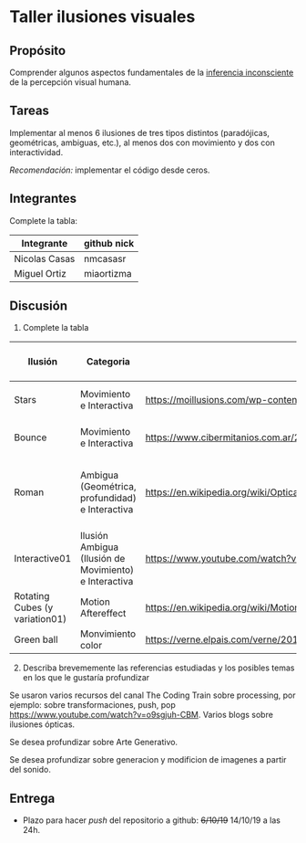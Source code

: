 # Taller ilusiones visuales

## Propósito

Comprender algunos aspectos fundamentales de la [inferencia inconsciente](https://github.com/VisualComputing/Cognitive) de la percepción visual humana.

## Tareas

Implementar al menos 6 ilusiones de tres tipos distintos (paradójicas, geométricas, ambiguas, etc.), al menos dos con movimiento y dos con interactividad.

*Recomendación:* implementar el código desde ceros.

## Integrantes

Complete la tabla:

| Integrante    | github nick   |
|---------------|---------------|
| Nicolas Casas | nmcasasr      |
| Miguel Ortiz  | miaortizma    |

## Discusión

1. Complete la tabla

| Ilusión | Categoria            | Referencia                                                                 | Tipo de interactividad (si aplica)  | URL código base (si aplica)                 |
|---------|----------------------|----------------------------------------------------------------------------|-------------------------------------|---------------------------------------------|
|Stars    | Movimiento e Interactiva| https://moillusions.com/wp-content/uploads/2011/09/super_duper_illusion.gif | Poner el puño en el centro de la App|https://www.youtube.com/watch?v=17WoOqgXsRM |
| Bounce  | Movimiento e Interactiva| https://www.cibermitanios.com.ar/2015/05/ilusiones-opticas-interactivas.html| Dar Clik para cambiar el color      |                                            |
| Roman   | Ambigua (Geométrica, profundidad) e Interactiva | https://en.wikipedia.org/wiki/Optical_illusion#/media/File:Roman_geometric_mosaic.jpg | Presionar una tecla para generar un gradiente de colores aleatorio |
| Interactive01 | Ilusión Ambigua (Ilusión de Movimiento) e Interactiva |  https://www.youtube.com/watch?v=xSZvm0wLDII                                                                           |                                     |                                            |
| Rotating Cubes (y variation01) | Motion Aftereffect | https://en.wikipedia.org/wiki/Motion_aftereffect  |                     |                   |
|Green ball |Monvimiento color     |https://verne.elpais.com/verne/2016/01/27/articulo/1453897011_477533.html   |                                     |                                             |

2. Describa brevememente las referencias estudiadas y los posibles temas en los que le gustaría profundizar

Se usaron varios recursos del canal The Coding Train sobre processing, por ejemplo: sobre transformaciones, push, pop https://www.youtube.com/watch?v=o9sgjuh-CBM. Varios blogs sobre ilusiones ópticas.

Se desea profundizar sobre Arte Generativo.

Se desea profundizar sobre generacion y modificion de imagenes a partir del sonido.

## Entrega

* Plazo para hacer _push_ del repositorio a github: ~~6/10/19~~ 14/10/19 a las 24h.

